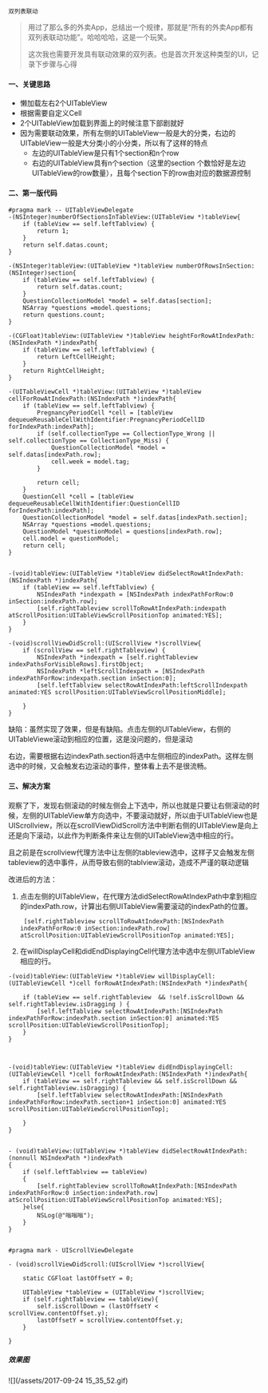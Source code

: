```
双列表联动
```

> 用过了那么多的外卖App，总结出一个规律，那就是“所有的外卖App都有双列表联动功能”。哈哈哈哈，这是一个玩笑。
>
> 这次我也需要开发具有联动效果的双列表。也是首次开发这种类型的UI，记录下步骤与心得

#### 一、关键思路

* 懒加载左右2个UITableView
* 根据需要自定义Cell
* 2个UITableView加载到界面上的时候注意下部剧就好
* 因为需要联动效果，所有左侧的UITableView一般是大的分类，右边的UITableView一般是大分类小的小分类，所以有了这样的特点
  * 左边的UITableView是只有1个section和n个row
  * 右边的UITableView具有n个section（这里的section 个数恰好是左边UITableView的row数量），且每个section下的row由对应的数据源控制

#### 二、第一版代码

```
#pragma mark -- UITableViewDelegate
-(NSInteger)numberOfSectionsInTableView:(UITableView *)tableView{
    if (tableView == self.leftTablview) {
        return 1;
    }
    return self.datas.count;
}

-(NSInteger)tableView:(UITableView *)tableView numberOfRowsInSection:(NSInteger)section{
    if (tableView == self.leftTablview) {
        return self.datas.count;
    }
    QuestionCollectionModel *model = self.datas[section];
    NSArray *questions =model.questions;
    return questions.count;
}

-(CGFloat)tableView:(UITableView *)tableView heightForRowAtIndexPath:(NSIndexPath *)indexPath{
    if (tableView == self.leftTablview) {
        return LeftCellHeight;
    }
    return RightCellHeight;
}

-(UITableViewCell *)tableView:(UITableView *)tableView cellForRowAtIndexPath:(NSIndexPath *)indexPath{
    if (tableView == self.leftTablview) {
        PregnancyPeriodCell *cell = [tableView dequeueReusableCellWithIdentifier:PregnancyPeriodCellID forIndexPath:indexPath];
        if (self.collectionType == CollectionType_Wrong || self.collectionType == CollectionType_Miss) {
            QuestionCollectionModel *model = self.datas[indexPath.row];
            cell.week = model.tag;
        }

        return cell;
    }
    QuestionCell *cell = [tableView dequeueReusableCellWithIdentifier:QuestionCellID forIndexPath:indexPath];
    QuestionCollectionModel *model = self.datas[indexPath.section];
    NSArray *questions =model.questions;
    QuestionModel *questionModel = questions[indexPath.row];
    cell.model = questionModel;
    return cell;
}


-(void)tableView:(UITableView *)tableView didSelectRowAtIndexPath:(NSIndexPath *)indexPath{
    if (tableView == self.leftTablview) {
        NSIndexPath *indexpath = [NSIndexPath indexPathForRow:0 inSection:indexPath.row];
        [self.rightTableview scrollToRowAtIndexPath:indexpath atScrollPosition:UITableViewScrollPositionTop animated:YES];
    }
}

-(void)scrollViewDidScroll:(UIScrollView *)scrollView{
    if (scrollView == self.rightTableview) {
        NSIndexPath *indexpath = [self.rightTableview indexPathsForVisibleRows].firstObject;
        NSIndexPath *leftScrollIndexpath = [NSIndexPath indexPathForRow:indexpath.section inSection:0];
        [self.leftTablview selectRowAtIndexPath:leftScrollIndexpath animated:YES scrollPosition:UITableViewScrollPositionMiddle];

    }
}
```

缺陷：虽然实现了效果，但是有缺陷。点击左侧的UITableView，右侧的UITableViewe滚动到相应的位置，这是没问题的，但是滚动

右边，需要根据右边indexPath.section将选中左侧相应的indexPath。这样左侧选中的时候，又会触发右边滚动的事件，整体看上去不是很流畅。

#### 三、解决方案

观察了下，发现右侧滚动的时候左侧会上下选中，所以也就是只要让右侧滚动的时候，左侧的UITableView单方向选中，不要滚动就好，所以由于UITableView也是UIScrollview，所以在scrollViewDidScroll方法中判断右侧的UITableView是向上还是向下滚动，以此作为判断条件来让左侧的UITableView选中相应的行。

且之前是在scrollview代理方法中让左侧的tableview选中，这样子又会触发左侧tableview的选中事件，从而导致右侧的tablview滚动，造成不严谨的联动逻辑

改进后的方法：

1. 点击左侧的UITableView，在代理方法didSelectRowAtIndexPath中拿到相应的indexPath.row，计算出右侧UITableView需要滚动的indexPath的位置。
   ```
    [self.rightTableview scrollToRowAtIndexPath:[NSIndexPath indexPathForRow:0 inSection:indexPath.row] atScrollPosition:UITableViewScrollPositionTop animated:YES];
   ```
2. 在willDisplayCell和didEndDisplayingCell代理方法中选中左侧UITableView相应的行。

```
-(void)tableView:(UITableView *)tableView willDisplayCell:(UITableViewCell *)cell forRowAtIndexPath:(NSIndexPath *)indexPath{

    if (tableView == self.rightTableview  && !self.isScrollDown && self.rightTableview.isDragging ) {
        [self.leftTablview selectRowAtIndexPath:[NSIndexPath indexPathForRow:indexPath.section inSection:0] animated:YES scrollPosition:UITableViewScrollPositionTop];
    }
}



-(void)tableView:(UITableView *)tableView didEndDisplayingCell:(UITableViewCell *)cell forRowAtIndexPath:(NSIndexPath *)indexPath{
    if (tableView == self.rightTableview && self.isScrollDown && self.rightTableview.isDragging) {
        [self.leftTablview selectRowAtIndexPath:[NSIndexPath indexPathForRow:indexPath.section+1 inSection:0] animated:YES scrollPosition:UITableViewScrollPositionTop];

    }
}


- (void)tableView:(UITableView *)tableView didSelectRowAtIndexPath:(nonnull NSIndexPath *)indexPath
{
    if (self.leftTablview == tableView)
    {
        [self.rightTableview scrollToRowAtIndexPath:[NSIndexPath indexPathForRow:0 inSection:indexPath.row] atScrollPosition:UITableViewScrollPositionTop animated:YES];
    }else{
        NSLog(@"嗡嗡嗡");
    }
}


#pragma mark - UIScrollViewDelegate

- (void)scrollViewDidScroll:(UIScrollView *)scrollView{

    static CGFloat lastOffsetY = 0;

    UITableView *tableView = (UITableView *)scrollView;
    if (self.rightTableview == tableView){
        self.isScrollDown = (lastOffsetY < scrollView.contentOffset.y);
        lastOffsetY = scrollView.contentOffset.y;
    }

}
```

##### 效果图

![](/assets/2017-09-24 15_35_52.gif)




